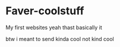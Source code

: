 # Faver-coolstuff
My first websites
yeah thast basically it

btw i meant to send kinda cool not kind cool
